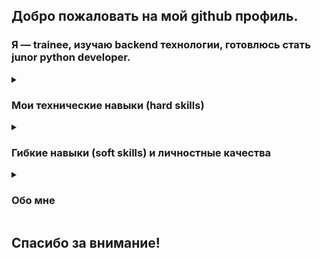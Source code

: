 [//]: # (----------HEADER----------)
## Добро пожаловать на мой github профиль.

### Я — trainee, изучаю backend технологии, готовлюсь стать junor python developer.
[//]: # (----------HEADER----------)



[//]: # (----------HARD SKILLS----------)
<details>
  <summary>
    <h3>
      Мои технические навыки (hard skills)
    </h3>
  </summary>
  
  ...
 </details>
 
[//]: # (----------HARD SKILLS----------)



[//]: # (----------SOFT SKILLS----------)
<details>
  <summary>
    <h3>
      Гибкие навыки (soft skills) и личностные качества
    </h3>
  </summary>

  ...
 </details>
 
[//]: # (----------SOFT SKILLS----------)



[//]: # (----------ABOUT ME----------)
<details>
  <summary>
    <h3>
      Обо мне
    </h3>
  </summary>

  ...
</details>

[//]: # (----------ABOUT ME----------)



[//]: # (----------END----------)

## Спасибо за внимание!

[//]: # (----------END----------)
